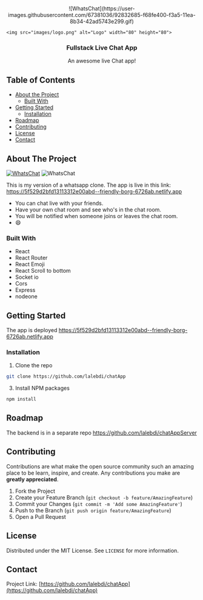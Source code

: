 <!-- PROJECT LOGO -->
<br />
<p align="center">
    ![WhatsChat](https://user-images.githubusercontent.com/67381036/92832685-f68fe400-f3a5-11ea-8b34-42ad5743e299.gif)

    <img src="images/logo.png" alt="Logo" width="80" height="80">
  

  <h3 align="center">Fullstack Live Chat App</h3>

  <p align="center">
    An awesome live Chat app!
    <br />
   
  </p>
</p>



<!-- TABLE OF CONTENTS -->
## Table of Contents

* [About the Project](#about-the-project)
  * [Built With](#built-with)
* [Getting Started](#getting-started)
  * [Installation](#installation)
* [Roadmap](#roadmap)
* [Contributing](#contributing)
* [License](#license)
* [Contact](#contact)



<!-- ABOUT THE PROJECT -->
## About The Project

[![WhatsChat][product-screenshot]](https://example.com)
![WhatsChat](https://user-images.githubusercontent.com/67381036/92832685-f68fe400-f3a5-11ea-8b34-42ad5743e299.gif)


This is my version of a whatsapp clone. The app is live in this link: https://5f529d2bfd13113312e00abd--friendly-borg-6726ab.netlify.app


* You can chat live with your friends.
* Have your own chat room and see who's in the chat room.
* You will be notified when someone joins or leaves the chat room.
* :smile:



### Built With

* React
* React Router
* React Emoji
* React Scroll to bottom
* Socket io 
* Cors
* Express
* nodeone



<!-- GETTING STARTED -->
## Getting Started

The app is deployed https://5f529d2bfd13113312e00abd--friendly-borg-6726ab.netlify.app



### Installation


1. Clone the repo
```sh
git clone https://github.com/lalebdi/chatApp
```
3. Install NPM packages
```sh
npm install
```




<!-- ROADMAP -->
## Roadmap

The backend is in a separate repo https://github.com/lalebdi/chatAppServer



<!-- CONTRIBUTING -->
## Contributing

Contributions are what make the open source community such an amazing place to be learn, inspire, and create. Any contributions you make are **greatly appreciated**.

1. Fork the Project
2. Create your Feature Branch (`git checkout -b feature/AmazingFeature`)
3. Commit your Changes (`git commit -m 'Add some AmazingFeature'`)
4. Push to the Branch (`git push origin feature/AmazingFeature`)
5. Open a Pull Request



<!-- LICENSE -->
## License

Distributed under the MIT License. See `LICENSE` for more information.



<!-- CONTACT -->
## Contact


Project Link: [https://github.com/lalebdi/chatApp](https://github.com/lalebdi/chatApp)







<!-- MARKDOWN LINKS & IMAGES -->

[product-screenshot]: images/screenshot.png

